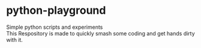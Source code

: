 # python-playground
Simple python scripts and experiments </br>
This Respository is made to quickly smash some coding and get hands dirty with it.
